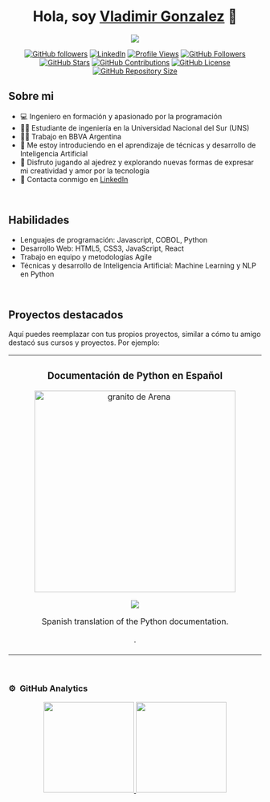 <div align="center">
  <h1 align="center">Hola, soy <a href="https://www.linkedin.com/in/vladimir-gonzalez-77a3291b0/">Vladimir Gonzalez</a> 👋</h1>
  <img src="https://i.ibb.co/8766S57/banner-2.png">
</div>

<p align="center">
  <a href="https://github.com/VladimirGonzalez"><img src="https://img.shields.io/github/followers/VladimirGonzalez?style=social" alt="GitHub followers"></a>
  <a href="https://www.linkedin.com/in/vladimir-gonzalez-77a3291b0/"><img src="https://img.shields.io/badge/-LinkedIn-blue?style=social&logo=linkedin" alt="LinkedIn"></a>
  <a href="https://github.com/VladimirGonzalez"><img src="https://komarev.com/ghpvc/?username=VladimirGonzalez" alt="Profile Views"></a>
  <a href="https://github.com/VladimirGonzalez"><img src="https://img.shields.io/github/followers/VladimirGonzalez?label=Followers&style=social" alt="GitHub Followers"></a>
  <a href="https://github.com/VladimirGonzalez"><img src="https://img.shields.io/github/stars/VladimirGonzalez?style=social" alt="GitHub Stars"></a>
  <a href="https://github.com/VladimirGonzalez"><img src="https://img.shields.io/github/last-commit/VladimirGonzalez/VladimirGonzalez?label=Contributions" alt="GitHub Contributions"></a>
  <a href="https://github.com/VladimirGonzalez"><img src="https://img.shields.io/github/license/VladimirGonzalez/VladimirGonzalez" alt="GitHub License"></a>
  <a href="https://github.com/VladimirGonzalez"><img src="https://img.shields.io/github/repo-size/VladimirGonzalez/VladimirGonzalez" alt="GitHub Repository Size"></a>
</p>


## Sobre mi

- 💻 Ingeniero en formación y apasionado por la programación
- 🧑‍🎓 Estudiante de ingeniería en la Universidad Nacional del Sur (UNS)
- 👨‍💻 Trabajo en BBVA Argentina
- 🧠 Me estoy introduciendo en el aprendizaje de técnicas y desarrollo de Inteligencia Artificial
- 🎲 Disfruto jugando al ajedrez y explorando nuevas formas de expresar mi creatividad y amor por la tecnología
- 💬 Contacta conmigo en [LinkedIn](https://www.linkedin.com/in/vladimir-gonzalez-77a3291b0/)

<br>

## Habilidades

- Lenguajes de programación: Javascript, COBOL, Python
- Desarrollo Web: HTML5, CSS3, JavaScript, React
- Trabajo en equipo y metodologías Agile
- Técnicas y desarrollo de Inteligencia Artificial: Machine Learning y NLP en Python

<br>

## Proyectos destacados

Aquí puedes reemplazar con tus propios proyectos, similar a cómo tu amigo destacó sus cursos y proyectos. Por ejemplo:

<table>
<tr>
<td width="50%">
<h3 align="center">Documentación de Python en Español</h3>
<div align="center">                                       
<a href="https://github.com/VladimirGonzalez/python-docs-es" target="_blank"><img src="https://upload.wikimedia.org/wikipedia/commons/thumb/0/0a/Python.svg/2048px-Python.svg.png" width="400" alt="granito de Arena"></a>
<br>
<p>
<a href="https://github.com/python/python-docs-es" target="_blank">
<img src="https://avatars.githubusercontent.com/u/1525981?s=48&v=4">
</a>
</p>
<p>Spanish translation of the Python documentation.

.</p>
</div>                                                             
</table>                                                                                 
</div>
<br>

### ⚙️ &nbsp;GitHub Analytics

<p align="center">
<a href="https://github.com/VladimirGonzalez">
  <img height="180em" src="https://github-readme-stats-eight-theta.vercel.app/api?username=VladimirGonzalez&show_icons=true&theme=algolia&include_all_commits=true&count_private=true"/>
  <img height="180em" src="https://github-readme-stats-eight-theta.vercel.app/api/top-langs/?username=VladimirGonzalez&layout=compact&langs_count=8&theme=algolia"/>
</a>
</p>
